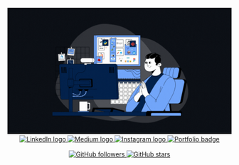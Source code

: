 <br>
<div align="center">
  <img src="profile-gif.gif" alt="Profile Cloudexplorer" />
</div>
<div align="center">
  <a href="https://www.linkedin.com/in/vasanthabalaji/" target="_blank">
    <img src="https://img.shields.io/static/v1?message=LinkedIn&logo=linkedin&label=&color=0077B5&logoColor=white&labelColor=&style=for-the-badge" height="25" alt="LinkedIn logo" />
  </a>
  <!--
  <a href="https://www.youtube.com/@Vasanthabalaji_kannan" target="_blank">
    <img src="https://img.shields.io/static/v1?message=YouTube&logo=youtube&label=&color=FF0000&logoColor=white&labelColor=&style=for-the-badge" height="25" alt="YouTube logo" />
  </a>
  -->
  <a href="https://medium.com/@vasanthabalajik0" target="_blank">
    <img src="https://img.shields.io/static/v1?message=Medium&logo=medium&label=&color=12100E&logoColor=white&labelColor=&style=for-the-badge" height="25" alt="Medium logo" />
  </a>
  <a href="https://www.instagram.com/mrcloudexplorer/" target="_blank">
    <img src="https://img.shields.io/static/v1?message=Instagram&logo=instagram&label=&color=E4405F&logoColor=white&labelColor=&style=for-the-badge" height="25" alt="Instagram logo" />
  </a>
  <a href="https://vasanthabalaji-k.netlify.app/" target="_blank">
    <img src="https://img.shields.io/static/v1?message=Portfolio&label=&color=Green&logoColor=white&labelColor=&style=for-the-badge" height="25" alt="Portfolio badge" />
  </a>
</div>
<!--
<br>
<div align="center">
  <a href="https://git.io/streak-stats" target="_blank">
    <img src="https://streak-stats.demolab.com?user=Vasanthabalaji01&theme=shadow-orange&hide_border=true&border_radius=4.9&card_width=300&hide_total_contributions=true&hide_longest_streak=true" alt="GitHub Streak" />
  </a>
</div>
  -->
<br>
<div align="center">
  <a href="https://github.com/vasanthabalaji01" target="_blank">
    <img src="https://img.shields.io/github/followers/vasanthabalaji01?style=social" alt="GitHub followers" />
    <img src="https://img.shields.io/github/stars/vasanthabalaji01?style=social" alt="GitHub stars" />
  </a>
</div>
